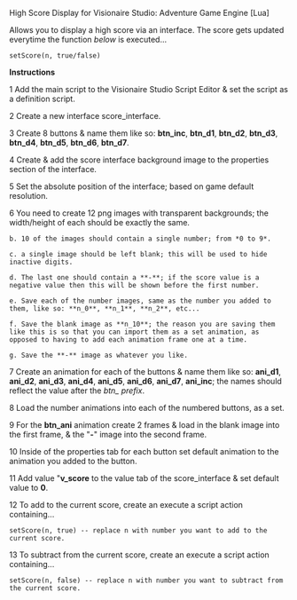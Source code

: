 High Score Display for Visionaire Studio: Adventure Game Engine [Lua]

Allows you to display a high score via an interface. The score gets updated everytime the function *below* is executed...
```
setScore(n, true/false)
```

**Instructions**

1 Add the main script to the Visionaire Studio Script Editor & set the script as a definition script.

2 Create a new interface score_interface.

3 Create 8 buttons & name them like so: **btn_inc**, **btn_d1**, **btn_d2**, **btn_d3**, **btn_d4**, **btn_d5**, **btn_d6**, **btn_d7**.

4 Create & add the score interface background image to the properties section of the interface.

5 Set the absolute position of the interface; based on game default resolution.

6 You need to create 12 png images with transparent backgrounds; the width/height of each should be exactly the same.
    
    b. 10 of the images should contain a single number; from *0 to 9*.
    
    c. a single image should be left blank; this will be used to hide inactive digits.
    
    d. The last one should contain a **-**; if the score value is a negative value then this will be shown before the first number.
    
    e. Save each of the number images, same as the number you added to them, like so: **n_0**, **n_1**, **n_2**, etc...
    
    f. Save the blank image as **n_10**; the reason you are saving them like this is so that you can import them as a set animation, as opposed to having to add each animation frame one at a time.
    
    g. Save the **-** image as whatever you like.

7 Create an animation for each of the buttons & name them like so: **ani_d1**, **ani_d2**, **ani_d3**, **ani_d4**, **ani_d5**, **ani_d6**, **ani_d7**, **ani_inc**; the names should reflect the value after the *btn_ prefix*.

8 Load the number animations into each of the numbered buttons, as a set.

9 For the **btn_ani** animation create 2 frames & load in the blank image into the first frame, & the "**-**" image 
into the second frame.

10 Inside of the properties tab for each button set default animation to the animation you added to the button.

11 Add value "**v_score** to the value tab of the score_interface & set default value to **0**.

12 To add to the current score, create an execute a script action containing... 
```
setScore(n, true) -- replace n with number you want to add to the current score.
```
13 To subtract from the current score, create an execute a script action containing...
```
setScore(n, false) -- replace n with number you want to subtract from the current score.
``` 
